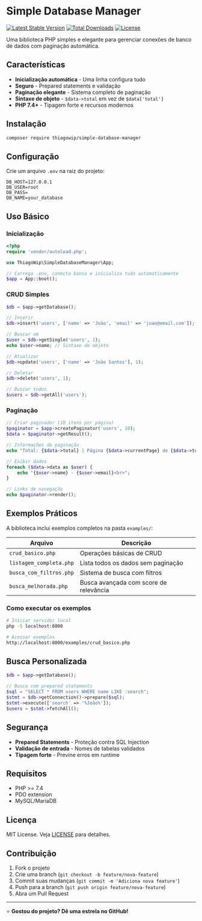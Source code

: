 # Simple Database Manager

[![Latest Stable Version](https://poser.pugx.org/thiagowip/simple-database-manager/v/stable)](https://packagist.org/packages/thiagowip/simple-database-manager)
[![Total Downloads](https://poser.pugx.org/thiagowip/simple-database-manager/downloads)](https://packagist.org/packages/thiagowip/simple-database-manager)
[![License](https://poser.pugx.org/thiagowip/simple-database-manager/license)](https://packagist.org/packages/thiagowip/simple-database-manager)

Uma biblioteca PHP simples e elegante para gerenciar conexões de banco de dados com paginação automática.

## Características

- **Inicialização automática** - Uma linha configura tudo
- **Seguro** - Prepared statements e validação
- **Paginação elegante** - Sistema completo de paginação
- **Sintaxe de objeto** - `$data->total` em vez de `$data['total']`
- **PHP 7.4+** - Tipagem forte e recursos modernos

## Instalação

```bash
composer require thiagowip/simple-database-manager
```

## Configuração

Crie um arquivo `.env` na raiz do projeto:

```env
DB_HOST=127.0.0.1
DB_USER=root
DB_PASS=
DB_NAME=your_database
```

## Uso Básico

### Inicialização

```php
<?php
require 'vendor/autoload.php';

use ThiagoWip\SimpleDatabaseManager\App;

// Carrega .env, conecta banco e inicializa tudo automaticamente
$app = App::boot();
```

### CRUD Simples

```php
$db = $app->getDatabase();

// Inserir
$db->insert('users', ['name' => 'João', 'email' => 'joao@email.com']);

// Buscar um
$user = $db->getSingle('users', 1);
echo $user->name; // Sintaxe de objeto

// Atualizar
$db->update('users', ['name' => 'João Santos'], 1);

// Deletar
$db->delete('users', 1);

// Buscar todos
$users = $db->getAll('users');
```

### Paginação

```php
// Criar paginador (10 itens por página)
$paginator = $app->createPaginator('users', 10);
$data = $paginator->getResult();

// Informações da paginação
echo "Total: {$data->total} | Página {$data->currentPage} de {$data->totalPages}";

// Exibir dados
foreach ($data->data as $user) {
    echo "{$user->name} - {$user->email}<br>";
}

// Links de navegação
echo $paginator->render();
```

## Exemplos Práticos

A biblioteca inclui exemplos completos na pasta `examples/`:

| Arquivo | Descrição |
|---------|-----------|
| `crud_basico.php` | Operações básicas de CRUD |
| `listagem_completa.php` | Lista todos os dados sem paginação |
| `busca_com_filtros.php` | Sistema de busca com filtros |
| `busca_melhorada.php` | Busca avançada com score de relevância |

### Como executar os exemplos

```bash
# Iniciar servidor local
php -S localhost:8000

# Acessar exemplos
http://localhost:8000/examples/crud_basico.php
```

## Busca Personalizada

```php
$db = $app->getDatabase();

// Busca com prepared statements
$sql = "SELECT * FROM users WHERE name LIKE :search";
$stmt = $db->getConnection()->prepare($sql);
$stmt->execute(['search' => '%João%']);
$users = $stmt->fetchAll();
```

## Segurança

- **Prepared Statements** - Proteção contra SQL Injection
- **Validação de entrada** - Nomes de tabelas validados
- **Tipagem forte** - Previne erros em runtime

## Requisitos

- PHP >= 7.4
- PDO extension
- MySQL/MariaDB

## Licença

MIT License. Veja [LICENSE](LICENSE) para detalhes.

## Contribuição

1. Fork o projeto
2. Crie uma branch (`git checkout -b feature/nova-feature`)
3. Commit suas mudanças (`git commit -m 'Adiciona nova feature'`)
4. Push para a branch (`git push origin feature/nova-feature`)
5. Abra um Pull Request

---

⭐ **Gostou do projeto? Dê uma estrela no GitHub!** 